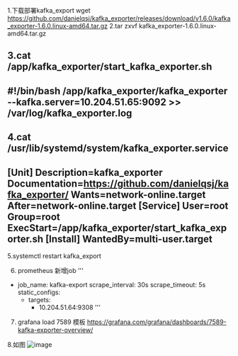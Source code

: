 1.下载部署kafka_export
 wget https://github.com/danielqsj/kafka_exporter/releases/download/v1.6.0/kafka_exporter-1.6.0.linux-amd64.tar.gz
2.tar zxvf kafka_exporter-1.6.0.linux-amd64.tar.gz 

3.cat /app/kafka_exporter/start_kafka_exporter.sh
------------------------
#!/bin/bash
/app/kafka_exporter/kafka_exporter --kafka.server=10.204.51.65:9092 >> /var/log/kafka_exporter.log
------------------------
4.cat /usr/lib/systemd/system/kafka_exporter.service
------------------------
[Unit]
Description=kafka_exporter
Documentation=https://github.com/danielqsj/kafka_exporter/
Wants=network-online.target
After=network-online.target
[Service]
User=root
Group=root
ExecStart=/app/kafka_exporter/start_kafka_exporter.sh
[Install]
WantedBy=multi-user.target
------------------------
5.systemctl restart kafka_export

6. prometheus 新增job
'''
- job_name: kafka-export
  scrape_interval: 30s
  scrape_timeout: 5s
  static_configs:
  - targets:
    - 10.204.51.64:9308
'''

7. grafana  load 7589 模板
https://grafana.com/grafana/dashboards/7589-kafka-exporter-overview/

8.如图
![image](https://github.com/Lincoln-dac/kube-linux/blob/master/pic/20230410134018.png)

